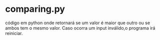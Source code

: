 # comparing.py
código em python onde retornará se um valor é maior que outro ou se ambos tem o mesmo valor. Caso ocorra um input inválido,o programa irá reiniciar.
